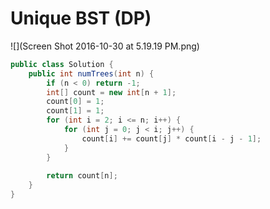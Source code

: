 # Unique BST (DP)

![](Screen Shot 2016-10-30 at 5.19.19 PM.png)

```java
public class Solution {
    public int numTrees(int n) {
        if (n < 0) return -1;
        int[] count = new int[n + 1];
        count[0] = 1;
        count[1] = 1;
        for (int i = 2; i <= n; i++) {
            for (int j = 0; j < i; j++) {
                count[i] += count[j] * count[i - j - 1];
            }
        }
        
        return count[n];
    }
}
```